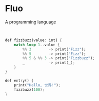 <h1 align = 'left'>Fluo</h1>

<!--<p align = 'center'>
  <img src = '/images/igloo_logo.png'>
</p>
-->

<p align = 'left'>A programming language</p>

<br>

```rust
def fizzbuzz(value: int) {
    match loop 1..value {
        %% 3        -> print("Fizz");
        %% 5        -> print("Fizz");
        %% 5 & %% 3 -> print("Fizzbuzz");
        _           -> print(_);
    }
}

def entry() {
    print("Hello, 世界!");
    fizzbuzz(100);
}
```
